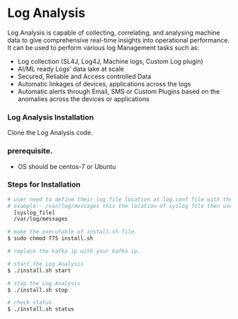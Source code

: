 # Log Analysis
Log Analysis is capable of collecting, correlating, and analysing machine data to give comprehensive real-time insights into operational performance. It can be used to perform various log Management tasks such as:
- Log collection (SL4J, Log4J, Machine logs, Custom Log plugin)
- AI/ML ready Logs’ data lake at scale
- Secured, Reliable and Access controlled Data
- Automatic linkages of devices, applications across the logs
- Automatic alerts through Email, SMS or Custom Plugins based on the anomalies across the devices or applications

### Log Analysis Installation

Clone the Log Analysis code.

### prerequisite.
- OS should be centos-7 or Ubuntu

### Steps for Installation
```sh
# user need to define their log file location at log.conf file with their customs tags.
# example:- /var/log/messages this the location of syslog file then user need to declare tag with location in log.conf file.
  [syslog_file]
  /var/log/messages

# make the executable of install.sh file.
$ sudo chmod 775 install.sh

# replace the kafka ip with your kafka ip.

# start the Log Analysis
$ ./install.sh start

# stop the Log Analysis
$ ./install.sh stop

# check status
$ ./install.sh status
